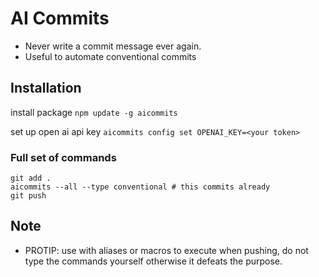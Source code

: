 # AI Commits
- Never write a commit message ever again.
- Useful to automate conventional commits

## Installation
install package
`npm update -g aicommits`

set up open ai api key
`aicommits config set OPENAI_KEY=<your token>`

### Full set of commands
```shell
git add .
aicommits --all --type conventional # this commits already
git push
```
## Note
- PROTIP: use with aliases or macros to execute when pushing, do not type the commands yourself otherwise it defeats the purpose. 